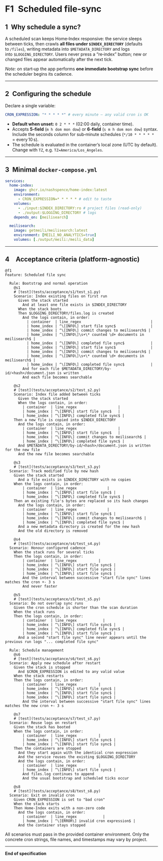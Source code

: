 # F1 Scheduled file‑sync

## 1 Why schedule a sync?

A scheduled scan keeps Home‑Index responsive: the service sleeps between ticks, then crawls **all files under `$INDEX_DIRECTORY`** (defaults to `/files`), writing metadata into `$METADATA_DIRECTORY` and logs into `$LOGGING_DIRECTORY`. Users never press a “re‑index” button; new or changed files appear automatically after the next tick.

*Note:* on start‑up the app performs **one immediate bootstrap sync** before the scheduler begins its cadence.

---

## 2 Configuring the schedule

Declare a single variable:

```yaml
CRON_EXPRESSION: "* * * * *" # every minute – any valid cron is OK
```

* **Default when unset:** `0 2 * * *` (02:00 daily, container time).
* Accepts **5‑field** (`m h dom mon dow`) or **6‑field** (`s m h dom mon dow`) syntax. Include the seconds column for sub‑minute schedules (`*/10 * * * * *` = every 10 s).
* The schedule is evaluated in the container’s local zone (UTC by default). Change with `TZ`, e.g. `TZ=America/Los_Angeles`.

---

## 3 Minimal `docker-compose.yml`

```yaml
services:
  home-index:
    image: ghcr.io/nashspence/home-index:latest
    environment:
      - CRON_EXPRESSION=* * * * * # edit to taste
    volumes:
      - ./input:$INDEX_DIRECTORY:ro # project files (read‑only)
      - ./output:$LOGGING_DIRECTORY # logs
    depends_on: [meilisearch]

  meilisearch:
    image: getmeili/meilisearch:latest
    environment: [MEILI_NO_ANALYTICS=true]
    volumes: [./output/meili:/meili_data]
```

---

## 4 Acceptance criteria (platform-agnostic)

```gherkin
@f1
Feature: Scheduled file sync

  Rule: Bootstrap and normal operation
    @s1
    # [test](tests/acceptance/s1/test_s1.py)
    Scenario: Index existing files on first run
      Given the stack started
        And at least one file exists in $INDEX_DIRECTORY
      When the stack boots
      Then $LOGGING_DIRECTORY/files.log is created
        And the logs contain, in order:
          | container  | line_regex                                |
          | home_index | ^\[INFO\] start file sync$                |
          | home_index | ^\[INFO\] commit changes to meilisearch$ |
          | home_index | ^\[INFO\]\s+\* counted \d+ documents in meilisearch$ |
          | home_index | ^\[INFO\] completed file sync$            |
          | home_index | ^\[INFO\] start file sync$                |
          | home_index | ^\[INFO\] commit changes to meilisearch$ |
          | home_index | ^\[INFO\]\s+\* counted \d+ documents in meilisearch$ |
          | home_index | ^\[INFO\] completed file sync$            |
        And for each file $METADATA_DIRECTORY/by-id/<hash>/document.json is written
        And each file becomes searchable

    @s2
    # [test](tests/acceptance/s2/test_s2.py)
    Scenario: Index file added between ticks
      Given the stack started
      When the logs contain, in order:
        | container  | line_regex                   |
        | home_index | ^\[INFO\] start file sync$   |
        | home_index | ^\[INFO\] completed file sync$ |
    Then a new file is copied into $INDEX_DIRECTORY
      And the logs contain, in order:
        | container  | line_regex                   |
        | home_index | ^\[INFO\] start file sync$   |
        | home_index | ^\[INFO\] commit changes to meilisearch$ |
        | home_index | ^\[INFO\] completed file sync$ |
      And $METADATA_DIRECTORY/by-id/<hash>/document.json is written for the new file
      And the new file becomes searchable

    @s3
    # [test](tests/acceptance/s3/test_s3.py)
  Scenario: Track modified file by new hash
    Given the stack started
      And a file exists in $INDEX_DIRECTORY with no copies
    When the logs contain, in order:
        | container  | line_regex              |
        | home_index | ^\[INFO\] start file sync$ |
        | home_index | ^\[INFO\] completed file sync$ |
    Then an existing file's bytes are replaced so its hash changes
      And the logs contain, in order:
        | container  | line_regex              |
        | home_index | ^\[INFO\] start file sync$ |
        | home_index | ^\[INFO\] commit changes to meilisearch$ |
        | home_index | ^\[INFO\] completed file sync$ |
      And a new metadata directory is created for the new hash
      And the old directory is removed

    @s4
    # [test](tests/acceptance/s4/test_s4.py)
  Scenario: Honour configured cadence
    When the stack runs for several ticks
    Then the logs contain, in order:
        | container  | line_regex          |
        | home_index | ^\[INFO\] start file sync$ |
        | home_index | ^\[INFO\] start file sync$ |
        | home_index | ^\[INFO\] start file sync$ |
        And the interval between successive "start file sync" lines matches the cron +- 3 s
        And never faster

    @s5
    # [test](tests/acceptance/s5/test_s5.py)
  Scenario: Do not overlap sync runs
    Given the cron schedule is shorter than the scan duration
    When the stack runs
    Then the logs contain, in order:
        | container  | line_regex            |
        | home_index | ^\[INFO\] start file sync$ |
        | home_index | ^\[INFO\] completed file sync$ |
        | home_index | ^\[INFO\] start file sync$ |
      And a second "start file sync" line never appears until the previous run logs "... completed file sync"

  Rule: Schedule management
    @s6
    # [test](tests/acceptance/s6/test_s6.py)
  Scenario: Apply new schedule after restart
    Given the stack is stopped
      And $CRON_EXPRESSION is edited to any valid value
    When the stack restarts
    Then the logs contain, in order:
        | container  | line_regex          |
        | home_index | ^\[INFO\] start file sync$ |
        | home_index | ^\[INFO\] start file sync$ |
        | home_index | ^\[INFO\] start file sync$ |
        And the interval between successive "start file sync" lines matches the new cron +- 3 s

    @s7
    # [test](tests/acceptance/s7/test_s7.py)
  Scenario: Reuse logs on restart
    Given the stack has booted
    When the logs contain, in order:
        | container  | line_regex          |
        | home_index | ^\[INFO\] start file sync$ |
        | home_index | ^\[INFO\] start file sync$ |
    Then the containers are stopped
      And they start again with the identical cron expression
      And the service reuses the existing $LOGGING_DIRECTORY
      And the logs contain, in order:
        | container  | line_regex          |
        | home_index | ^\[INFO\] start file sync$ |
        And files.log continues to append
        And the usual bootstrap and scheduled ticks occur

    @s8
    # [test](tests/acceptance/s8/test_s8.py)
  Scenario: Exit on invalid cron
    Given CRON_EXPRESSION is set to "bad cron"
    When the stack starts
    Then Home-Index exits with a non-zero code
      And the logs contain, in order:
        | container  | line_regex            |
        | home_index | ^\[ERROR\] invalid cron expression$ |
      And the container stays stopped
```

All scenarios must pass in the provided container environment. Only the concrete cron strings, file names, and timestamps may vary by project.

---

**End of specification**
